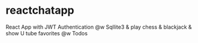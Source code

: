 # reactchatapp
React App with JWT Authentication @w Sqllite3 & play chess &amp; blackjack &amp; show U tube favorites @w Todos
